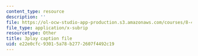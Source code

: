 ```yaml
---
content_type: resource
description: ''
file: https://ol-ocw-studio-app-production.s3.amazonaws.com/courses/8-422-atomic-and-optical-physics-ii-spring-2013/e22e0cfc93015a78b2772607f4492c19_D7APJXFJsbc.vtt
file_type: application/x-subrip
resourcetype: Other
title: 3play caption file
uid: e22e0cfc-9301-5a78-b277-2607f4492c19
---
```

